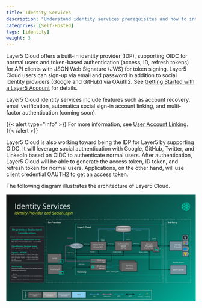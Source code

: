 ```yaml
---
title: Identity Services
description: "Understand identity services prerequisites and how to integrate your existing identity with OIDC."
categories: [Self-Hosted]
tags: [identity]
weight: 3
---
```


Layer5 Cloud offers a built-in identity provider (IDP), supporting OIDC for normal users and token-based authentication (access, ID, refresh tokens) for API clients with JSON Web Signature (JWS) for token signing. Layer5 Cloud users can sign-up via email and password in addition to social identity providers (Google and GitHub) via OAuth2. See [Getting Started with a Layer5 Account](../../getting-started/getting-started-with-layer5-account.md) for details.

Layer5 Cloud identity services include features such as account recovery, email verification, automatica social sign-in account linking, and multi-factor authentication (coming soon).

{{< alert type="info" >}}
For more information, see [User Account Linking](/cloud/identity/users).
{{< /alert >}}

Layer5 Cloud is also working toward being the IDP for Layer5 by supporting OIDC. It will leverage social authentication with Google, GitHub, Twitter, and LinkedIn based on OIDC to authenticate normal users. After authentication, Layer5 Cloud will be able to generate the access token, ID token, and refresh token for normal users. Applications, on the other hand, will use client credential OAUTH2 to get an access token.

The following diagram illustrates the architecture of Layer5 Cloud.

![self-hosted-deployment](../images/self-hosted-deployment.svg "image-center-no-shadow")

